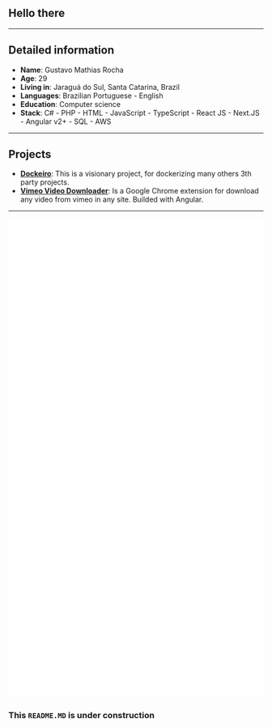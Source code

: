 ## Hello there
___

## Detailed information

* **Name**: Gustavo Mathias Rocha
* **Age**: 29
* **Living in**: Jaraguá do Sul, Santa Catarina, Brazil
* **Languages**: Brazilian Portuguese - English
* **Education**: Computer science
* **Stack**: C# - PHP - HTML - JavaScript - TypeScript - React JS - Next.JS - Angular v2+ - SQL - AWS

___

## Projects

* **[Dockeiro](https://github.com/dockeiro)**: This is a visionary project, for dockerizing many others 3th party projects.
* **[Vimeo Video Downloader](https://github.com/gustavo8000br/video-downloader)**: Is a Google Chrome extension for download any video from vimeo in any site. Builded with Angular.
___

<!-- If you're using "master" as default branch -->
![Metrics](https://github.com/gustavo8000br/gustavo8000br/blob/main/github-metrics.svg)

### This ``README.MD`` is under construction

